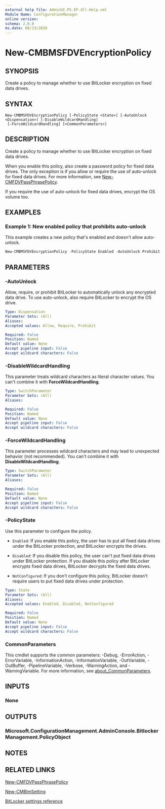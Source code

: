 ```yaml
---
external help file: AdminUI.PS.EP.dll-Help.xml
Module Name: ConfigurationManager
online version:
schema: 2.0.0
ms.date: 08/13/2020
---
```


# New-CMBMSFDVEncryptionPolicy

## SYNOPSIS

Create a policy to manage whether to use BitLocker encryption on fixed data drives.

## SYNTAX

```
New-CMBMSFDVEncryptionPolicy [-PolicyState <State>] [-AutoUnlock <Dispensation>] [-DisableWildcardHandling]
 [-ForceWildcardHandling] [<CommonParameters>]
```

## DESCRIPTION

Create a policy to manage whether to use BitLocker encryption on fixed data drives.

When you enable this policy, also create a password policy for fixed data drives. The only exception is if you allow or require the use of auto-unlock for fixed data drives. For more information, see [New-CMFDVPassPhrasePolicy](New-CMFDVPassPhrasePolicy.md).

If you require the use of auto-unlock for fixed data drives, encrypt the OS volume too.

## EXAMPLES

### Example 1: New enabled policy that prohibits auto-unlock

This example creates a new policy that's enabled and doesn't allow auto-unlock.

```powershell
New-CMBMSFDVEncryptionPolicy -PolicyState Enabled -AutoUnlock Prohibit
```

## PARAMETERS

### -AutoUnlock

Allow, require, or prohibit BitLocker to automatically unlock any encrypted data drive. To use auto-unlock, also require BitLocker to encrypt the OS drive.

```yaml
Type: Dispensation
Parameter Sets: (All)
Aliases:
Accepted values: Allow, Require, Prohibit

Required: False
Position: Named
Default value: None
Accept pipeline input: False
Accept wildcard characters: False
```

### -DisableWildcardHandling

This parameter treats wildcard characters as literal character values. You can't combine it with **ForceWildcardHandling**.

```yaml
Type: SwitchParameter
Parameter Sets: (All)
Aliases:

Required: False
Position: Named
Default value: None
Accept pipeline input: False
Accept wildcard characters: False
```

### -ForceWildcardHandling

This parameter processes wildcard characters and may lead to unexpected behavior (not recommended). You can't combine it with **DisableWildcardHandling**.

```yaml
Type: SwitchParameter
Parameter Sets: (All)
Aliases:

Required: False
Position: Named
Default value: None
Accept pipeline input: False
Accept wildcard characters: False
```

### -PolicyState

Use this parameter to configure the policy.

- `Enabled`: If you enable this policy, the user has to put all fixed data drives under the BitLocker protection, and BitLocker encrypts the drives.

- `Disabled`: If you disable this policy, the user can't put fixed data drives under BitLocker protection. If you disable this policy after BitLocker encrypts fixed data drives, BitLocker decrypts the fixed data drives.

- `NotConfigured`: If you don't configure this policy, BitLocker doesn't require users to put fixed data drives under protection.

```yaml
Type: State
Parameter Sets: (All)
Aliases:
Accepted values: Enabled, Disabled, NotConfigured

Required: False
Position: Named
Default value: None
Accept pipeline input: False
Accept wildcard characters: False
```

### CommonParameters

This cmdlet supports the common parameters: -Debug, -ErrorAction, -ErrorVariable, -InformationAction, -InformationVariable, -OutVariable, -OutBuffer, -PipelineVariable, -Verbose, -WarningAction, and -WarningVariable. For more information, see [about_CommonParameters](http://go.microsoft.com/fwlink/?LinkID=113216).

## INPUTS

### None

## OUTPUTS

### Microsoft.ConfigurationManagement.AdminConsole.BitlockerManagement.PolicyObject

## NOTES

## RELATED LINKS

[New-CMFDVPassPhrasePolicy](New-CMFDVPassPhrasePolicy.md)

[New-CMBlmSetting](New-CMBlmSetting.md)

[BitLocker settings reference](https://docs.microsoft.com/mem/configmgr/protect/tech-ref/bitlocker/settings#fixed-data-drive-encryption)
